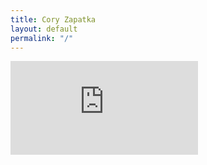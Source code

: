```yaml
---
title: Cory Zapatka
layout: default
permalink: "/"
---
```


<iframe src="https://player.vimeo.com/video/148281898" frameborder="0"></iframe>